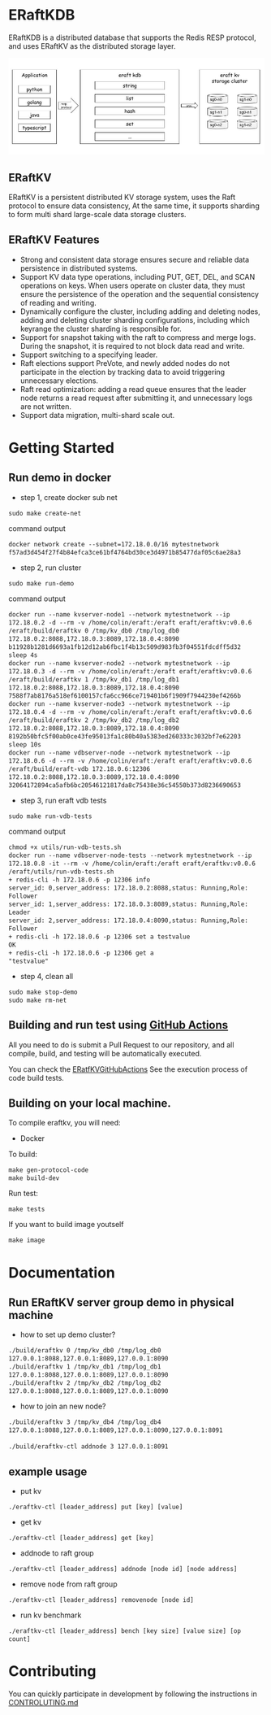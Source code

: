 # ERaftKDB

ERaftKDB is a distributed database that supports the Redis RESP protocol, and uses ERaftKV as the distributed storage layer.

![eraft-kdb](doc/eraft-kdb.jpg)

## ERaftKV

ERaftKV is a persistent distributed KV storage system, uses the Raft protocol to ensure data consistency, At the same time, it supports sharding to form multi shard large-scale data storage clusters.

## ERaftKV Features
- Strong and consistent data storage ensures secure and reliable data persistence in distributed systems.
- Support KV data type operations, including PUT, GET, DEL, and SCAN operations on keys. When users operate on cluster data, they must ensure the persistence of the operation and the sequential consistency of reading and writing.
- Dynamically configure the cluster, including adding and deleting nodes, adding and deleting cluster sharding configurations, including which keyrange the cluster sharding is responsible for.
- Support for snapshot taking with the raft to compress and merge logs. During the snapshot, it is required to not block data read and write.
- Support switching to a specifying leader.
- Raft elections support PreVote, and newly added nodes do not participate in the election by tracking data to avoid triggering unnecessary elections.
- Raft read optimization: adding a read queue ensures that the leader node returns a read request after submitting it, and unnecessary logs are not written.
- Support data migration, multi-shard scale out.

# Getting Started

## Run demo in docker

- step 1, create docker sub net

```
sudo make create-net
```

command output
```
docker network create --subnet=172.18.0.0/16 mytestnetwork
f57ad3d454f27f4b84efca3ce61bf4764bd30ce3d4971b85477daf05c6ae28a3
```

- step 2, run cluster

```
sudo make run-demo
```
command output
```
docker run --name kvserver-node1 --network mytestnetwork --ip 172.18.0.2 -d --rm -v /home/colin/eraft:/eraft eraft/eraftkv:v0.0.6 /eraft/build/eraftkv 0 /tmp/kv_db0 /tmp/log_db0 172.18.0.2:8088,172.18.0.3:8089,172.18.0.4:8090
b11928b1281d6693a1fb12d12ab6fbc1f4b13c509d983fb3f04551fdcdff5d32
sleep 4s
docker run --name kvserver-node2 --network mytestnetwork --ip 172.18.0.3 -d --rm -v /home/colin/eraft:/eraft eraft/eraftkv:v0.0.6 /eraft/build/eraftkv 1 /tmp/kv_db1 /tmp/log_db1 172.18.0.2:8088,172.18.0.3:8089,172.18.0.4:8090
7588f7ab8176a518ef6100157cfa6cc966ce719401b6f1909f7944230ef4266b
docker run --name kvserver-node3 --network mytestnetwork --ip 172.18.0.4 -d --rm -v /home/colin/eraft:/eraft eraft/eraftkv:v0.0.6 /eraft/build/eraftkv 2 /tmp/kv_db2 /tmp/log_db2 172.18.0.2:8088,172.18.0.3:8089,172.18.0.4:8090
8192b50bfc5f00ab0ce43fe95013fa1c80b40a5383ed260333c3032bf7e62203
sleep 10s
docker run --name vdbserver-node --network mytestnetwork --ip 172.18.0.6 -d --rm -v /home/colin/eraft:/eraft eraft/eraftkv:v0.0.6 /eraft/build/eraft-vdb 172.18.0.6:12306 172.18.0.2:8088,172.18.0.3:8089,172.18.0.4:8090
32064172894ca5afb6bc20546121817da8c75438e36c54550b373d8236690653
```

- step 3, run eraft vdb tests

```
sudo make run-vdb-tests
```
command output
```
chmod +x utils/run-vdb-tests.sh
docker run --name vdbserver-node-tests --network mytestnetwork --ip 172.18.0.8 -it --rm -v /home/colin/eraft:/eraft eraft/eraftkv:v0.0.6 /eraft/utils/run-vdb-tests.sh
+ redis-cli -h 172.18.0.6 -p 12306 info
server_id: 0,server_address: 172.18.0.2:8088,status: Running,Role: Follower
server_id: 1,server_address: 172.18.0.3:8089,status: Running,Role: Leader
server_id: 2,server_address: 172.18.0.4:8090,status: Running,Role: Follower
+ redis-cli -h 172.18.0.6 -p 12306 set a testvalue
OK
+ redis-cli -h 172.18.0.6 -p 12306 get a
"testvalue"
```

- step 4, clean all
```
sudo make stop-demo
sudo make rm-net
```

## Building and run test using [GitHub Actions](https://github.com/features/actions)

All you need to do is submit a Pull Request to our repository, and all compile, build, and testing will be automatically executed.

You can check the [ERatfKVGitHubActions](https://github.com/eraft-io/eraft/actions) See the execution process of code build tests.

## Building on your local machine.

To compile eraftkv, you will need:
- Docker

To build:
```
make gen-protocol-code
make build-dev
```

Run test:
```
make tests
```

If you want to build image youtself
```
make image
```

# Documentation

## Run ERaftKV server group demo in physical machine

- how to set up demo cluster?

```
./build/eraftkv 0 /tmp/kv_db0 /tmp/log_db0 127.0.0.1:8088,127.0.0.1:8089,127.0.0.1:8090
./build/eraftkv 1 /tmp/kv_db1 /tmp/log_db1 127.0.0.1:8088,127.0.0.1:8089,127.0.0.1:8090
./build/eraftkv 2 /tmp/kv_db2 /tmp/log_db2 127.0.0.1:8088,127.0.0.1:8089,127.0.0.1:8090

```

- how to join an new node?

```
./build/eraftkv 3 /tmp/kv_db4 /tmp/log_db4 127.0.0.1:8088,127.0.0.1:8089,127.0.0.1:8090,127.0.0.1:8091

./build/eraftkv-ctl addnode 3 127.0.0.1:8091
```

## example usage

- put kv
```
./eraftkv-ctl [leader_address] put [key] [value]
```
- get kv
```
./eraftkv-ctl [leader_address] get [key]
```

- addnode to raft group
```
./eraftkv-ctl [leader_address] addnode [node id] [node address]
```
- remove node from raft group
```
./eraftkv-ctl [leader_address] removenode [node id]
```

- run kv benchmark
```
./eraftkv-ctl [leader_address] bench [key size] [value size] [op count]
```

# Contributing

You can quickly participate in development by following the instructions in [CONTROLUTING.md](https://github.com/eraft-io/eraft/blob/master/CONTRIBUTING.md)
